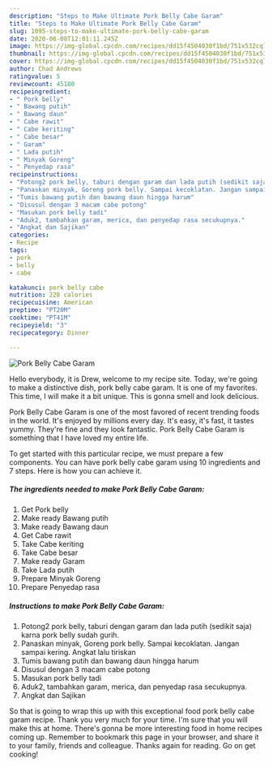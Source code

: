 ```yaml
---
description: "Steps to Make Ultimate Pork Belly Cabe Garam"
title: "Steps to Make Ultimate Pork Belly Cabe Garam"
slug: 1095-steps-to-make-ultimate-pork-belly-cabe-garam
date: 2020-06-08T12:01:11.245Z
image: https://img-global.cpcdn.com/recipes/dd15f4504030f1bd/751x532cq70/pork-belly-cabe-garam-foto-resep-utama.jpg
thumbnail: https://img-global.cpcdn.com/recipes/dd15f4504030f1bd/751x532cq70/pork-belly-cabe-garam-foto-resep-utama.jpg
cover: https://img-global.cpcdn.com/recipes/dd15f4504030f1bd/751x532cq70/pork-belly-cabe-garam-foto-resep-utama.jpg
author: Chad Andrews
ratingvalue: 5
reviewcount: 45180
recipeingredient:
- " Pork belly"
- " Bawang putih"
- " Bawang daun"
- " Cabe rawit"
- " Cabe keriting"
- " Cabe besar"
- " Garam"
- " Lada putih"
- " Minyak Goreng"
- " Penyedap rasa"
recipeinstructions:
- "Potong2 pork belly, taburi dengan garam dan lada putih (sedikit saja) karna pork belly sudah gurih."
- "Panaskan minyak, Goreng pork belly. Sampai kecoklatan. Jangan sampai kering. Angkat lalu tiriskan"
- "Tumis bawang putih dan bawang daun hingga harum"
- "Disusul dengan 3 macam cabe potong"
- "Masukan pork belly tadi"
- "Aduk2, tambahkan garam, merica, dan penyedap rasa secukupnya."
- "Angkat dan Sajikan"
categories:
- Recipe
tags:
- pork
- belly
- cabe

katakunci: pork belly cabe 
nutrition: 228 calories
recipecuisine: American
preptime: "PT20M"
cooktime: "PT41M"
recipeyield: "3"
recipecategory: Dinner

---
```



![Pork Belly Cabe Garam](https://img-global.cpcdn.com/recipes/dd15f4504030f1bd/751x532cq70/pork-belly-cabe-garam-foto-resep-utama.jpg)

Hello everybody, it is Drew, welcome to my recipe site. Today, we're going to make a distinctive dish, pork belly cabe garam. It is one of my favorites. This time, I will make it a bit unique. This is gonna smell and look delicious.

Pork Belly Cabe Garam is one of the most favored of recent trending foods in the world. It's enjoyed by millions every day. It's easy, it's fast, it tastes yummy. They're fine and they look fantastic. Pork Belly Cabe Garam is something that I have loved my entire life.




To get started with this particular recipe, we must prepare a few components. You can have pork belly cabe garam using 10 ingredients and 7 steps. Here is how you can achieve it.

<!--inarticleads1-->

##### The ingredients needed to make Pork Belly Cabe Garam:

1. Get  Pork belly
1. Make ready  Bawang putih
1. Make ready  Bawang daun
1. Get  Cabe rawit
1. Take  Cabe keriting
1. Take  Cabe besar
1. Make ready  Garam
1. Take  Lada putih
1. Prepare  Minyak Goreng
1. Prepare  Penyedap rasa




<!--inarticleads2-->

##### Instructions to make Pork Belly Cabe Garam:

1. Potong2 pork belly, taburi dengan garam dan lada putih (sedikit saja) karna pork belly sudah gurih.
1. Panaskan minyak, Goreng pork belly. Sampai kecoklatan. Jangan sampai kering. Angkat lalu tiriskan
1. Tumis bawang putih dan bawang daun hingga harum
1. Disusul dengan 3 macam cabe potong
1. Masukan pork belly tadi
1. Aduk2, tambahkan garam, merica, dan penyedap rasa secukupnya.
1. Angkat dan Sajikan




So that is going to wrap this up with this exceptional food pork belly cabe garam recipe. Thank you very much for your time. I'm sure that you will make this at home. There's gonna be more interesting food in home recipes coming up. Remember to bookmark this page in your browser, and share it to your family, friends and colleague. Thanks again for reading. Go on get cooking!
